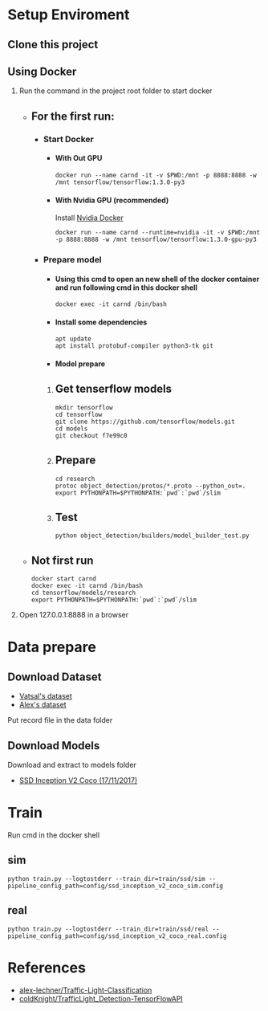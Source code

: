 # Setup Enviroment
## Clone this project

## Using Docker

1. Run the command in the project root folder to start docker 
    - ## For the first run:
        - ### Start Docker
            - #### With Out GPU
                ```
                docker run --name carnd -it -v $PWD:/mnt -p 8888:8888 -w /mnt tensorflow/tensorflow:1.3.0-py3
                ```
            - #### With Nvidia GPU (recommended)
                Install [Nvidia Docker](https://github.com/NVIDIA/nvidia-docker)
                ```
                docker run --name carnd --runtime=nvidia -it -v $PWD:/mnt -p 8888:8888 -w /mnt tensorflow/tensorflow:1.3.0-gpu-py3
                ```
        - ### Prepare model
            - ####  Using this cmd to open an new shell of the docker container and run following cmd in this docker shell
                ```
                docker exec -it carnd /bin/bash
                ```
            - #### Install some dependencies
                ```
                apt update
                apt install protobuf-compiler python3-tk git
                ```
            - #### Model prepare
            1. ## Get tenserflow models
                ```
                mkdir tensorflow
                cd tensorflow
                git clone https://github.com/tensorflow/models.git
                cd models
                git checkout f7e99c0
                ```
            2. ## Prepare
                ```
                cd research
                protoc object_detection/protos/*.proto --python_out=.
                export PYTHONPATH=$PYTHONPATH:`pwd`:`pwd`/slim
                ```
            3. ## Test
                ```
                python object_detection/builders/model_builder_test.py
                ```
        
    - ## Not first run
        ```
        docker start carnd
        docker exec -it carnd /bin/bash
        cd tensorflow/models/research
        export PYTHONPATH=$PYTHONPATH:`pwd`:`pwd`/slim
        ```
    
2. Open 127.0.0.1:8888 in a browser

# Data prepare

## Download Dataset
- [Vatsal's dataset](https://github.com/coldKnight/TrafficLight_Detection-TensorFlowAPI#get-the-dataset)
- [Alex's dataset](https://www.dropbox.com/s/vaniv8eqna89r20/alex-lechner-udacity-traffic-light-dataset.zip?dl=0)

Put record file in the data folder

## Download Models
Download and extract to models folder
- [SSD Inception V2 Coco (17/11/2017)](http://download.tensorflow.org/models/object_detection/ssd_inception_v2_coco_2017_11_17.tar.gz)

# Train
Run cmd in the docker shell
## sim
```
python train.py --logtostderr --train_dir=train/ssd/sim --pipeline_config_path=config/ssd_inception_v2_coco_sim.config
```

## real
```
python train.py --logtostderr --train_dir=train/ssd/real --pipeline_config_path=config/ssd_inception_v2_coco_real.config
```

# References
- [alex-lechner/Traffic-Light-Classification](https://github.com/alex-lechner/Traffic-Light-Classification)
- [coldKnight/TrafficLight_Detection-TensorFlowAPI](https://github.com/coldKnight/TrafficLight_Detection-TensorFlowAPI)
